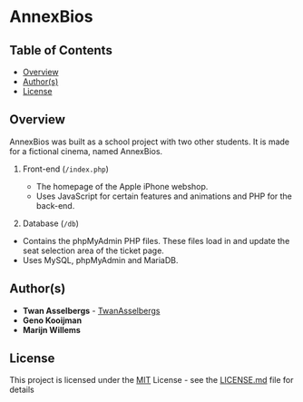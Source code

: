 # AnnexBios


## Table of Contents

  - [Overview](#overview)
  - [Author(s)](#authors)
  - [License](#license)


## Overview

AnnexBios was built as a school project with two other students. It is made for a fictional cinema, named AnnexBios.

1. Front-end (`/index.php`)

   - The homepage of the Apple iPhone webshop.
   - Uses JavaScript for certain features and animations and PHP for the back-end.
  
  1. Database (`/db`)

   - Contains the phpMyAdmin PHP files. These files load in and update the seat selection area of the ticket page.
   - Uses MySQL, phpMyAdmin and MariaDB.


## Author(s)

- **Twan Asselbergs** - [TwanAsselbergs](https://github.com/TwanAsselbergs)
- **Geno Kooijman**
- **Marijn Willems**


## License

This project is licensed under the [MIT](LICENSE.md)
License - see the [LICENSE.md](LICENSE.md) file for
details
